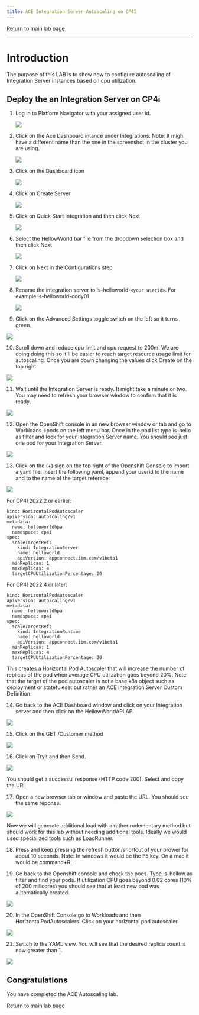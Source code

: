 ```yaml
---
title: ACE Integration Server Autoscaling on CP4I
---
```

[Return to main lab page](../../acelabs/Overview/)

---

# Introduction

The purpose of this LAB is to show how to configure autoscaling of Integration Server instances based on cpu utilization.

## Deploy the an Integration Server on CP4i

1. Log in to Platform Navigator with your assigned user id.

   ![](images/1_loginCP4i.png)
2. Click on the Ace Dashboard intance under Integrations. Note: It migh have a different name  than the one in the screenshot in the cluster you are using.

   ![](images/2_Integrations.png)
3. Click on the Dashboard icon

   ![](images/3_dashoard.png)
4. Click on Create Server

   ![](images/4_createserver.png)
5. Click on Quick Start Integration and then click Next

   ![](images/5_quickstart.png)
6. Select the HellowWorld bar file from the dropdown selection box and then click Next

   ![](images/6_selectHellow.png)
7. Click on Next in the Configurations step

   ![](images/7_confnext.png)
8. Rename the integration server to is-helloworld-`<your userid>`. For example is-helloworld-cody01

   ![](images/8_renameIS.png)
9. Click on the Advanced Settings toggle switch on the left so it turns green.

![](images/9_advancedSettings.png)

10. Scroll down and reduce  cpu limit and cpu request to 200m. We are doing doing this so it'll be easier to reach target resource usage limit for autoscaling. Once you are down changing the values click Create on the top right.

![](images/10_limits.png)

11. Wait until the Integration Server is ready. It might take a minute or two. You may need to refresh your browser window to confirm that it is ready.

![](images/11_waitready.png)

12. Open the OpenShift console in an new browser window or tab and go to Workloads->pods on the left menu bar. Once in the pod list type is-hello as filter and look for your Integration Server name. You should see just one pod for your Integration Server.

![](images/12_pods.png)

13. Click on the (+) sign on the top right of the Openshift Console to import a yaml file. Insert the following yaml, append your userid to the name and to the name of the target referece:

![](images/13_importyaml.png)

For CP4I 2022.2 or earlier:
```
kind: HorizontalPodAutoscaler
apiVersion: autoscaling/v1
metadata:
  name: helloworldhpa
  namespace: cp4i
spec:
  scaleTargetRef:
    kind: IntegrationServer
    name: helloworld
    apiVersion: appconnect.ibm.com/v1beta1
  minReplicas: 1
  maxReplicas: 4
  targetCPUUtilizationPercentage: 20
```
For CP4I 2022.4 or later:
```
kind: HorizontalPodAutoscaler
apiVersion: autoscaling/v1
metadata:
  name: helloworldhpa
  namespace: cp4i
spec:
  scaleTargetRef:
    kind: IntegrationRuntime
    name: helloworld
    apiVersion: appconnect.ibm.com/v1beta1
  minReplicas: 1
  maxReplicas: 4
  targetCPUUtilizationPercentage: 20
```

This creates a Horizontal Pod Autoscaler that will increase the number of replicas of the pod when average CPU utilization goes beyond 20%. Note that the target of the pod autoscaler is not a base k8s object such as deployment or statefuleset but rather an ACE Integration Server Custom Definition.

14. Go back to the ACE Dashboard window and click on your Integration server and then click on the HellowWorldAPI API

![](images/14_api.png)

15. Click on the GET /Customer method

![](images/15_getapi.png)

16. Click on Tryit and then Send.

![](images/16_tryit.png)

You should get a successul response (HTTP code 200). Select and copy the URL.

17. Open a new browser tab or window and paste the URL. You should see the same reponse.

![](images/17_browser.png)

Now we will generate additional load with a rather rudementary method but should work for this lab without needing additional tools. Ideally we would used specialized tools such as LoadRunner.

18. Press and keep pressing the refresh button/shortcut of your brower for about 10 seconds. Note: In windows it would be the F5 key. On a mac it would be command+R.

20. Go back to the Openshift console and check the pods. Type is-hellow as filter and find your pods. If  utilization CPU goes beyond 0.02 cores (10% of 200 milicores) you should see that at least new pod was automatically created.

![](images/18_2pods.png)

20. In the OpenShift Console go to Workloads and then HorizontalPodAutoscalers. Click on your horizontal pod autoscaler.

![](images/19_hpa.png)

21. Switch to the YAML view. You will see that the desired replica count is now greater than 1.

![](images/20_desiredreplica.png)


## Congratulations

You have completed the ACE Autoscaling lab.

[Return to main lab page](/acelabs/Overview)
